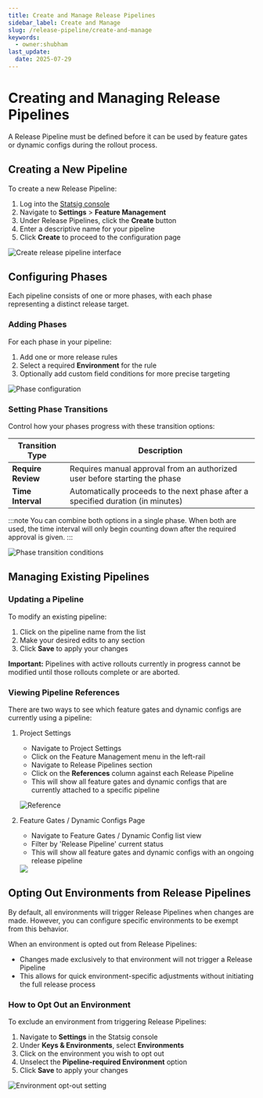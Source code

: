 ```yaml
---
title: Create and Manage Release Pipelines
sidebar_label: Create and Manage
slug: /release-pipeline/create-and-manage
keywords:
  - owner:shubham
last_update:
  date: 2025-07-29
---
```


# Creating and Managing Release Pipelines

A Release Pipeline must be defined before it can be used by feature gates or dynamic configs during the rollout process.

## Creating a New Pipeline

To create a new Release Pipeline:

1. Log into the [Statsig console](https://console.statsig.com)
2. Navigate to **Settings** > **Feature Management**
3. Under Release Pipelines, click the **Create** button
4. Enter a descriptive name for your pipeline
5. Click **Create** to proceed to the configuration page

![Create release pipeline interface](/img/release-pipeline/create.png)

## Configuring Phases

Each pipeline consists of one or more phases, with each phase representing a distinct release target.

### Adding Phases

For each phase in your pipeline:

1. Add one or more release rules
2. Select a required **Environment** for the rule
3. Optionally add custom field conditions for more precise targeting

![Phase configuration](/img/release-pipeline/phases.png)

### Setting Phase Transitions

Control how your phases progress with these transition options:

| Transition Type | Description |
|-----------------|-------------|
| **Require Review** | Requires manual approval from an authorized user before starting the phase |
| **Time Interval** | Automatically proceeds to the next phase after a specified duration (in minutes) |

:::note
You can combine both options in a single phase. When both are used, the time interval will only begin counting down after the required approval is given.
:::

![Phase transition conditions](/img/release-pipeline/condition.png)

## Managing Existing Pipelines

### Updating a Pipeline

To modify an existing pipeline:

1. Click on the pipeline name from the list
2. Make your desired edits to any section
3. Click **Save** to apply your changes

**Important:** Pipelines with active rollouts currently in progress cannot be modified until those rollouts complete or are aborted.

### Viewing Pipeline References

There are two ways to see which feature gates and dynamic configs are currently using a pipeline:

1. Project Settings
    -  Navigate to Project Settings
    -  Click on the Feature Management menu in the left-rail
    -  Navigate to Release Pipelines section
    -  Click on the **References** column against each Release Pipeline
    -  This will show all feature gates and dynamic configs that are currently attached to a specific pipeline

    ![Reference](/img/release-pipeline/reference.png)

3. Feature Gates / Dynamic Configs Page

   - Navigate to Feature Gates / Dynamic Config list view
   - Filter by 'Release Pipeline' current status
   - This will show all feature gates and dynamic configs with an ongoing release pipeline

    <img src="https://github.com/user-attachments/assets/23a3199f-4710-40ed-9bd3-14d2ae5edb49" />

## Opting Out Environments from Release Pipelines

By default, all environments will trigger Release Pipelines when changes are made. However, you can configure specific environments to be exempt from this behavior.

When an environment is opted out from Release Pipelines:
- Changes made exclusively to that environment will not trigger a Release Pipeline
- This allows for quick environment-specific adjustments without initiating the full release process

### How to Opt Out an Environment

To exclude an environment from triggering Release Pipelines:

1. Navigate to **Settings** in the Statsig console
2. Under **Keys & Environments**, select **Environments**
3. Click on the environment you wish to opt out
4. Unselect the **Pipeline-required Environment** option
5. Click **Save** to apply your changes

![Environment opt-out setting](/img/release-pipeline/environment-opt-out.png)
